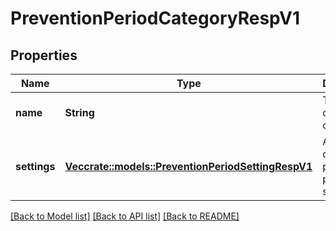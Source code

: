 # PreventionPeriodCategoryRespV1

## Properties

Name | Type | Description | Notes
------------ | ------------- | ------------- | -------------
**name** | **String** | The name of the category |
**settings** | [**Vec<crate::models::PreventionPeriodSettingRespV1>**](prevention.SettingRespV1.md) | A collection of prevention policy settings |

[[Back to Model list]](../README.md#documentation-for-models) [[Back to API list]](../README.md#documentation-for-api-endpoints) [[Back to README]](../README.md)
